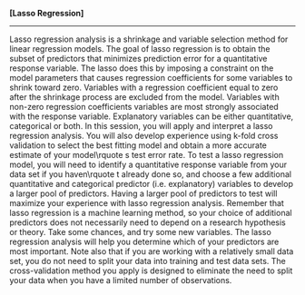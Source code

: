 **[Lasso Regression]**

***

Lasso regression analysis is a shrinkage and variable selection method for linear regression models. The goal of lasso regression is to obtain the subset of predictors that minimizes prediction error for a quantitative response variable. The lasso does this by imposing a constraint on the model parameters that causes regression coefficients for some variables to shrink toward zero. Variables with a regression coefficient equal to zero after the shrinkage process are excluded from the model. Variables with non-zero regression coefficients variables are most strongly associated with the response variable. Explanatory variables can be either quantitative, categorical or both. In this session, you will apply and interpret a lasso regression analysis. You will also develop experience using k-fold cross validation to select the best fitting model and obtain a more accurate estimate of your model\rquote s test error rate. To test a lasso regression model, you will need to identify a quantitative response variable from your data set if you haven\rquote t already done so, and choose a few additional quantitative and categorical predictor (i.e. explanatory) variables to develop a larger pool of predictors. Having a larger pool of predictors to test will maximize your experience with lasso regression analysis. Remember that lasso regression is a machine learning method, so your choice of additional predictors does not necessarily need to depend on a research hypothesis or theory. Take some chances, and try some new variables. The lasso regression analysis will help you determine which of your predictors are most important. Note also that if you are working with a relatively small data set, you do not need to split your data into training and test data sets. The cross-validation method you apply is designed to eliminate the need to split your data when you have a limited number of observations.